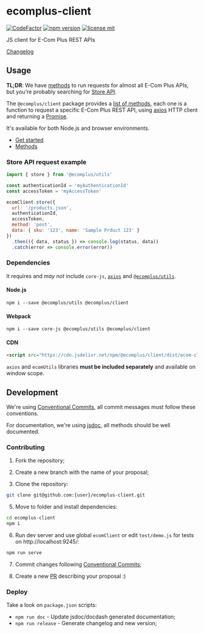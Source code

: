 # ecomplus-client

[![CodeFactor](https://www.codefactor.io/repository/github/ecomclub/ecomplus-client/badge)](https://www.codefactor.io/repository/github/ecomclub/ecomplus-client)
[![npm version](https://img.shields.io/npm/v/@ecomplus/client.svg)](https://www.npmjs.org/@ecomplus/client)
[![license mit](https://img.shields.io/badge/License-MIT-yellow.svg)](https://opensource.org/licenses/MIT)

JS client for E-Com Plus REST APIs

[Changelog](https://github.com/ecomclub/ecomplus-client/blob/master/CHANGELOG.md)

## Usage

**TL;DR**: We have
[methods](https://developers.e-com.plus/ecomplus-client/ecomClient.html)
to run requests for almost all E-Com Plus APIs,
but you're probably searching for
[Store API](https://developers.e-com.plus/ecomplus-client/ecomClient.html#.store).

The `@ecomplus/client` package provides a
[list of methods](https://developers.e-com.plus/ecomplus-client/ecomClient.html),
each one is a function to request a specific E-Com Plus REST API,
using [axios](https://github.com/axios/axios) HTTP client
and returning a
[Promise](https://developer.mozilla.org/docs/Web/JavaScript/Reference/Global_Objects/Promise).

It's available for both Node.js and browser environments.

- [Get started](https://developers.e-com.plus/ecomplus-client/module-@ecomplus_client.html)
- [Methods](https://developers.e-com.plus/ecomplus-client/ecomClient.html)

### Store API request example

```js
import { store } from '@ecomplus/utils'

const authenticationId = 'myAuthenticationId'
const accessToken = 'myAccessToken'

ecomClient.store({
  url: '/products.json',
  authenticationId,
  accessToken,
  method: 'post',
  data: { sku: '123', name: 'Sample Prduct 123' }
})
  .then(({ data, status }) => console.log(status, data))
  .catch(error => console.error(error))
```

### Dependencies

It requires and _may not_ include
`core-js`, [`axios`](https://github.com/axios/axios) and
[`@ecomplus/utils`](https://github.com/ecomclub/ecomplus-utils).

#### Node.js

```console
npm i --save @ecomplus/utils @ecomplus/client
```

#### Webpack

```console
npm i --save core-js @ecomplus/utils @ecomplus/client
```

#### CDN

```html
<script src="https://cdn.jsdelivr.net/npm/@ecomplus/client/dist/ecom-client.polyfill.min.js"></script>
```

`axios` and `ecomUtils` libraries **must be included separately**
and available on window scope.

## Development

We're using
[Conventional Commits](https://www.conventionalcommits.org/en/v1.0.0-beta.4/),
all commit messages must follow these conventions.

For documentation, we're using [jsdoc](https://jsdoc.app/),
all methods should be well documented.

### Contributing

1. Fork the repository;

2. Create a new branch with the name of your proposal;

4. Clone the repository:
```bash
git clone git@github.com:{user}/ecomplus-client.git
```

5. Move to folder and install dependencies:
```bash
cd ecomplus-client
npm i
```

6. Run dev server and use global `ecomClient`
or edit `test/demo.js` for tests on http://localhost:9245/:
```bash
npm run serve
```

7. Commit changes following
[Conventional Commits](https://www.conventionalcommits.org/en/v1.0.0-beta.4/);

8. Create a new [PR](https://github.com/ecomclub/ecomplus-client/pulls)
describing your proposal :)

### Deploy

Take a look on `package.json` scripts:

- `npm run doc` - Update jsdoc/docdash generated documentation;
- `npm run release` - Generate changelog and new version;
